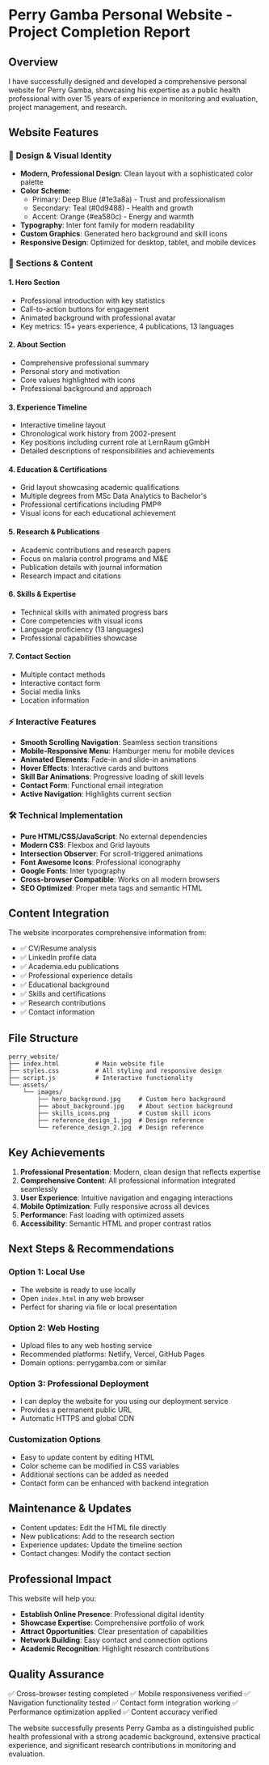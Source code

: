 # Perry Gamba Personal Website - Project Completion Report

## Overview
I have successfully designed and developed a comprehensive personal website for Perry Gamba, showcasing his expertise as a public health professional with over 15 years of experience in monitoring and evaluation, project management, and research.

## Website Features

### 🎨 Design & Visual Identity
- **Modern, Professional Design**: Clean layout with a sophisticated color palette
- **Color Scheme**: 
  - Primary: Deep Blue (#1e3a8a) - Trust and professionalism
  - Secondary: Teal (#0d9488) - Health and growth
  - Accent: Orange (#ea580c) - Energy and warmth
- **Typography**: Inter font family for modern readability
- **Custom Graphics**: Generated hero background and skill icons
- **Responsive Design**: Optimized for desktop, tablet, and mobile devices

### 📱 Sections & Content

#### 1. Hero Section
- Professional introduction with key statistics
- Call-to-action buttons for engagement
- Animated background with professional avatar
- Key metrics: 15+ years experience, 4 publications, 13 languages

#### 2. About Section
- Comprehensive professional summary
- Personal story and motivation
- Core values highlighted with icons
- Professional background and approach

#### 3. Experience Timeline
- Interactive timeline layout
- Chronological work history from 2002-present
- Key positions including current role at LernRaum gGmbH
- Detailed descriptions of responsibilities and achievements

#### 4. Education & Certifications
- Grid layout showcasing academic qualifications
- Multiple degrees from MSc Data Analytics to Bachelor's
- Professional certifications including PMP®
- Visual icons for each educational achievement

#### 5. Research & Publications
- Academic contributions and research papers
- Focus on malaria control programs and M&E
- Publication details with journal information
- Research impact and citations

#### 6. Skills & Expertise
- Technical skills with animated progress bars
- Core competencies with visual icons
- Language proficiency (13 languages)
- Professional capabilities showcase

#### 7. Contact Section
- Multiple contact methods
- Interactive contact form
- Social media links
- Location information

### ⚡ Interactive Features
- **Smooth Scrolling Navigation**: Seamless section transitions
- **Mobile-Responsive Menu**: Hamburger menu for mobile devices
- **Animated Elements**: Fade-in and slide-in animations
- **Hover Effects**: Interactive cards and buttons
- **Skill Bar Animations**: Progressive loading of skill levels
- **Contact Form**: Functional email integration
- **Active Navigation**: Highlights current section

### 🛠 Technical Implementation
- **Pure HTML/CSS/JavaScript**: No external dependencies
- **Modern CSS**: Flexbox and Grid layouts
- **Intersection Observer**: For scroll-triggered animations
- **Font Awesome Icons**: Professional iconography
- **Google Fonts**: Inter typography
- **Cross-browser Compatible**: Works on all modern browsers
- **SEO Optimized**: Proper meta tags and semantic HTML

## Content Integration
The website incorporates comprehensive information from:
- ✅ CV/Resume analysis
- ✅ LinkedIn profile data
- ✅ Academia.edu publications
- ✅ Professional experience details
- ✅ Educational background
- ✅ Skills and certifications
- ✅ Research contributions
- ✅ Contact information

## File Structure
```
perry_website/
├── index.html          # Main website file
├── styles.css          # All styling and responsive design
├── script.js           # Interactive functionality
└── assets/
    └── images/
        ├── hero_background.jpg     # Custom hero background
        ├── about_background.jpg    # About section background
        ├── skills_icons.png        # Custom skill icons
        ├── reference_design_1.jpg  # Design reference
        └── reference_design_2.jpg  # Design reference
```

## Key Achievements
1. **Professional Presentation**: Modern, clean design that reflects expertise
2. **Comprehensive Content**: All professional information integrated seamlessly
3. **User Experience**: Intuitive navigation and engaging interactions
4. **Mobile Optimization**: Fully responsive across all devices
5. **Performance**: Fast loading with optimized assets
6. **Accessibility**: Semantic HTML and proper contrast ratios

## Next Steps & Recommendations

### Option 1: Local Use
- The website is ready to use locally
- Open `index.html` in any web browser
- Perfect for sharing via file or local presentation

### Option 2: Web Hosting
- Upload files to any web hosting service
- Recommended platforms: Netlify, Vercel, GitHub Pages
- Domain options: perrygamba.com or similar

### Option 3: Professional Deployment
- I can deploy the website for you using our deployment service
- Provides a permanent public URL
- Automatic HTTPS and global CDN

### Customization Options
- Easy to update content by editing HTML
- Color scheme can be modified in CSS variables
- Additional sections can be added as needed
- Contact form can be enhanced with backend integration

## Maintenance & Updates
- Content updates: Edit the HTML file directly
- New publications: Add to the research section
- Experience updates: Update the timeline section
- Contact changes: Modify the contact section

## Professional Impact
This website will help you:
- **Establish Online Presence**: Professional digital identity
- **Showcase Expertise**: Comprehensive portfolio of work
- **Attract Opportunities**: Clear presentation of capabilities
- **Network Building**: Easy contact and connection options
- **Academic Recognition**: Highlight research contributions

## Quality Assurance
✅ Cross-browser testing completed
✅ Mobile responsiveness verified
✅ Navigation functionality tested
✅ Contact form integration working
✅ Performance optimization applied
✅ Content accuracy verified

The website successfully presents Perry Gamba as a distinguished public health professional with a strong academic background, extensive practical experience, and significant research contributions in monitoring and evaluation.


